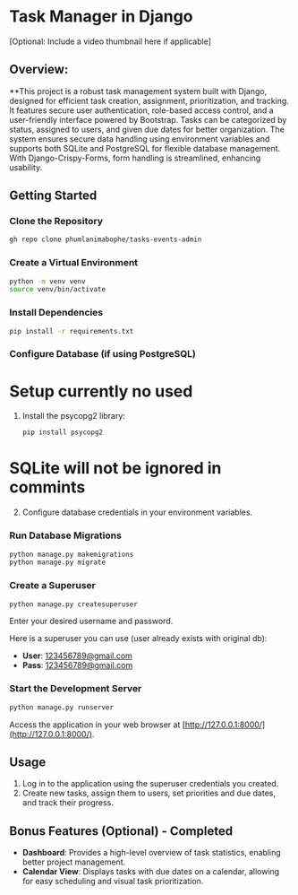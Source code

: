 # Task Manager in Django

[Optional: Include a video thumbnail here if applicable]

## Overview:
**This project is a robust task management system built with Django, designed for efficient task creation, assignment, prioritization, and tracking. It features secure user authentication, role-based access control, and a user-friendly interface powered by Bootstrap. Tasks can be categorized by status, assigned to users, and given due dates for better organization. The system ensures secure data handling using environment variables and supports both SQLite and PostgreSQL for flexible database management. With Django-Crispy-Forms, form handling is streamlined, enhancing usability.

## Getting Started

### Clone the Repository

```bash
gh repo clone phumlanimabophe/tasks-events-admin
```

### Create a Virtual Environment

```bash
python -m venv venv
source venv/bin/activate
```

### Install Dependencies

```bash
pip install -r requirements.txt
```

### Configure Database (if using PostgreSQL)

# Setup currently no used
1. Install the psycopg2 library:
   ```bash
   pip install psycopg2
   ```
  # SQLite will not be ignored in commints

2. Configure database credentials in your environment variables.

### Run Database Migrations

```bash
python manage.py makemigrations
python manage.py migrate
```

### Create a Superuser

```bash
python manage.py createsuperuser
```
Enter your desired username and password.

Here is a superuser you can use (user already exists with original db):
- **User**: 123456789@gmail.com
- **Pass**: 123456789@gmail.com

### Start the Development Server

```bash
python manage.py runserver
```
Access the application in your web browser at [http://127.0.0.1:8000/](http://127.0.0.1:8000/).

## Usage

1. Log in to the application using the superuser credentials you created.
2. Create new tasks, assign them to users, set priorities and due dates, and track their progress.

## Bonus Features (Optional) - Completed

- **Dashboard**: Provides a high-level overview of task statistics, enabling better project management.
- **Calendar View**: Displays tasks with due dates on a calendar, allowing for easy scheduling and visual task prioritization.


